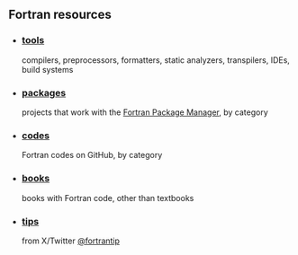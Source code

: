 ## Fortran resources

- ### [tools](https://beliavsky.github.io/Fortran-Tools/)
   compilers, preprocessors, formatters, static analyzers, transpilers, IDEs, build systems<br>
- ### [packages](https://beliavsky.github.io/Fortran-packages-list/)
   projects that work with the [Fortran Package Manager](https://fpm.fortran-lang.org/), by category
- ### [codes](https://beliavsky.github.io/Fortran-code-on-GitHub/)
   Fortran codes on GitHub, by category
- ### [books](https://beliavsky.github.io/Fortran-related-books/)
   books with Fortran code, other than textbooks
- ### [tips](https://zmoon.github.io/FortranTipBrowser/)
   from X/Twitter [@fortrantip](https://x.com/FortranTip)
